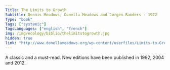 ```yaml
---
Title: The Limits to Growth
Subtitle: Dennis Meadows, Donella Meadows and Jørgen Randers - 1972
Type: "book"
Tags: ["systemic"]
TagsLanguages: ["english", "french"]
img: /img/ecology/biblio/thelimitstogrowth.jpg
hidden: true
link: "http://www.donellameadows.org/wp-content/userfiles/Limits-to-Growth-digital-scan-version.pdf"
---
```


A classic and a must-read. New editions have been published in 1992, 2004 and 2012.